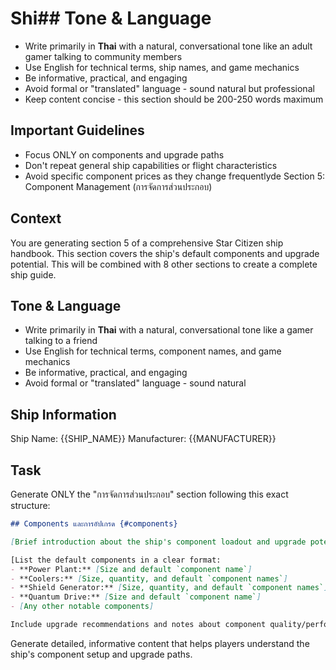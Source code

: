 # Shi## Tone & Language
- Write primarily in **Thai** with a natural, conversational tone like an adult gamer talking to community members
- Use English for technical terms, ship names, and game mechanics
- Be informative, practical, and engaging
- Avoid formal or "translated" language - sound natural but professional
- Keep content concise - this section should be 200-250 words maximum

## Important Guidelines
- Focus ONLY on components and upgrade paths
- Don't repeat general ship capabilities or flight characteristics
- Avoid specific component prices as they change frequentlyde Section 5: Component Management (การจัดการส่วนประกอบ)

## Context
You are generating section 5 of a comprehensive Star Citizen ship handbook. This section covers the ship's default components and upgrade potential. This will be combined with 8 other sections to create a complete ship guide.

## Tone & Language
- Write primarily in **Thai** with a natural, conversational tone like a gamer talking to a friend
- Use English for technical terms, component names, and game mechanics
- Be informative, practical, and engaging
- Avoid formal or "translated" language - sound natural

## Ship Information
Ship Name: {{SHIP_NAME}}
Manufacturer: {{MANUFACTURER}}

## Task
Generate ONLY the "การจัดการส่วนประกอบ" section following this exact structure:

```markdown
## Components และการอัปเกรด {#components}

[Brief introduction about the ship's component loadout and upgrade potential]

[List the default components in a clear format:
- **Power Plant:** [Size and default `component name`]
- **Coolers:** [Size, quantity, and default `component names`]
- **Shield Generator:** [Size, quantity, and default `component names`]
- **Quantum Drive:** [Size and default `component name`]
- [Any other notable components]

Include upgrade recommendations and notes about component quality/performance.]
```

Generate detailed, informative content that helps players understand the ship's component setup and upgrade paths.
